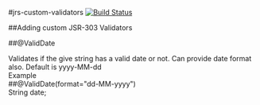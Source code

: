 #jrs-custom-validators
[![Build Status](https://travis-ci.org/rrajendran/jsr-custom-validators.svg)](https://travis-ci.org/rrajendran/jsr-custom-validators)

##Adding custom JSR-303 Validators


##@ValidDate

Validates if the give string has a valid date or not. Can provide date format also. Default is yyyy-MM-dd
<br />
Example
<br />
##@ValidDate(format="dd-MM-yyyy")
<br />
String date;

